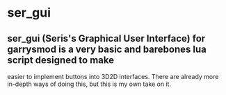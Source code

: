 # ser_gui
## ser_gui (Seris's Graphical User Interface) for garrysmod is a very basic and barebones lua script designed to make 
easier to implement buttons into 3D2D interfaces. There are already more in-depth ways of doing this, but this is 
my own take on it.
